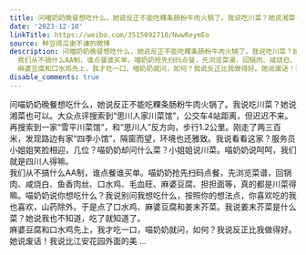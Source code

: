 ```yaml
---
title: 问喵奶奶晚餐想吃什么，她说反正不能吃粿条肠粉牛肉火锅了。我说吃川菜？她说湘菜也可以。大众点评搜索到“思川人家川菜馆”，公交车4站距离，但迟迟不来。再搜...
date: '2023-12-10'
linkTitle: https://weibo.com/3515092710/NwwReymEo
source: 种豆得瓜谢不谦的微博
description: 问喵奶奶晚餐想吃什么，她说反正不能吃粿条肠粉牛肉火锅了。我说吃川菜？她说湘菜也可以。大众点评搜索到“思川人家川菜馆”，公交车4站距离，但迟迟不来。再搜索到一家“雪平川菜馆”，和“思川人”反方向，步行1.2公里。刚走了两三百米，发现路边有家“四季小馆”，隔窗而望，环境也还雅致。我说看看这家？服务员小姐姐笑脸相迎，几位？喵奶奶却问什么菜？小姐姐说川菜。喵奶奶说呵呵，我们就是四川人得嘛。<br>
  我们从不搞什么AA制，谁点餐谁买单。喵奶奶抢先扫码点餐，先浏览菜谱，回锅肉、咸烧白、鱼香肉丝、口水鸡、毛血旺、麻婆豆腐、担担面等，真的都是川菜得嘛。喵奶奶说你想吃什么？我说别问我想吃什么，按照你的想法点，你喜欢吃的我也喜欢，山药除外。于是点了口水鸡、麻婆豆腐和姜末芥菜。我说姜末芥菜是什么菜？她说我也不知道，吃了就知道了。<br>
  麻婆豆腐和口水鸡先上，我才吃一口，喵奶奶就问，如何？我说反正比我做得好。她说废话！我说比江安花园外面的美 ...
disable_comments: true
---
```

问喵奶奶晚餐想吃什么，她说反正不能吃粿条肠粉牛肉火锅了。我说吃川菜？她说湘菜也可以。大众点评搜索到“思川人家川菜馆”，公交车4站距离，但迟迟不来。再搜索到一家“雪平川菜馆”，和“思川人”反方向，步行1.2公里。刚走了两三百米，发现路边有家“四季小馆”，隔窗而望，环境也还雅致。我说看看这家？服务员小姐姐笑脸相迎，几位？喵奶奶却问什么菜？小姐姐说川菜。喵奶奶说呵呵，我们就是四川人得嘛。<br> 我们从不搞什么AA制，谁点餐谁买单。喵奶奶抢先扫码点餐，先浏览菜谱，回锅肉、咸烧白、鱼香肉丝、口水鸡、毛血旺、麻婆豆腐、担担面等，真的都是川菜得嘛。喵奶奶说你想吃什么？我说别问我想吃什么，按照你的想法点，你喜欢吃的我也喜欢，山药除外。于是点了口水鸡、麻婆豆腐和姜末芥菜。我说姜末芥菜是什么菜？她说我也不知道，吃了就知道了。<br> 麻婆豆腐和口水鸡先上，我才吃一口，喵奶奶就问，如何？我说反正比我做得好。她说废话！我说比江安花园外面的美 ...